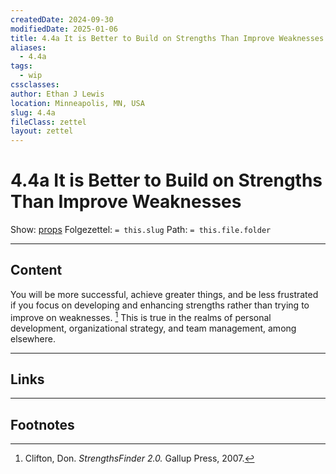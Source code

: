```yaml
---
createdDate: 2024-09-30
modifiedDate: 2025-01-06
title: 4.4a It is Better to Build on Strengths Than Improve Weaknesses
aliases:
  - 4.4a
tags:
  - wip
cssclasses: 
author: Ethan J Lewis
location: Minneapolis, MN, USA
slug: 4.4a
fileClass: zettel
layout: zettel
---
```


# 4.4a It is Better to Build on Strengths Than Improve Weaknesses

Show: [props](obsidian://adv-uri?vault=ejl-zk&commandid=properties%3Aopen-local)
Folgezettel: `= this.slug` 
Path: `= this.file.folder`
- - -

## Content

You will be more successful, achieve greater things, and be less frustrated if you focus on developing and enhancing strengths rather than trying to improve on weaknesses. [^1] This is true in the realms of personal development, organizational strategy, and team management, among elsewhere. 
- - -

## Links

- - -

## Footnotes

[^1]: Clifton, Don. *StrengthsFinder 2.0.* Gallup Press, 2007.